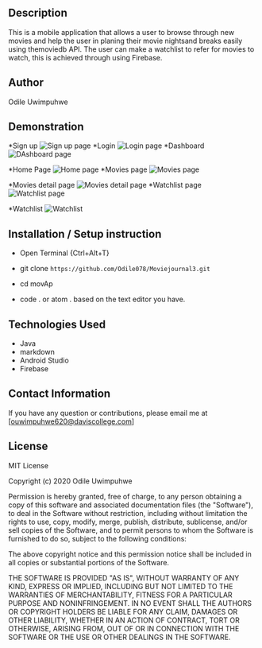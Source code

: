 ## Description

This is a mobile application that allows a user to browse through new movies and help the user in planing their movie nightsand breaks easily using themoviedb API. The user can make a watchlist to refer for movies to watch, this is achieved through using Firebase.
## Author
 Odile Uwimpuhwe

## Demonstration
 *Sign up
  ![Sign up page](photos/register.PNG)
 *Login
 ![Login page](photos/login.PNG)
 *Dashboard
 ![DAshboard page](photos/drawer.PNG)

 *Home Page
 ![Home page](photos\home.PNG)
 *Movies page
 ![Movies page](photos/trending.PNG)

*Movies detail page
 ![Movies detail page](photos/moviedetails.PNG)
 *Watchlist page
  ![Watchlist page](photos/dmovieform.png)

  *Watchlist
   ![Watchlist](photos/watchlist.PNG)



## Installation / Setup instruction
* Open Terminal {Ctrl+Alt+T}

* git clone ```https://github.com/Odile078/Moviejournal3.git```

* cd movAp

* code . or atom . based on the text editor you have.

## Technologies Used

* Java
* markdown
* Android Studio
* Firebase



## Contact Information 

If you have any question or contributions, please email me at [ouwimpuhwe620@daviscollege.com]

## License

MIT License

Copyright (c) 2020 Odile Uwimpuhwe

Permission is hereby granted, free of charge, to any person obtaining a copy
of this software and associated documentation files (the "Software"), to deal
in the Software without restriction, including without limitation the rights
to use, copy, modify, merge, publish, distribute, sublicense, and/or sell
copies of the Software, and to permit persons to whom the Software is
furnished to do so, subject to the following conditions:

The above copyright notice and this permission notice shall be included in all
copies or substantial portions of the Software.

THE SOFTWARE IS PROVIDED "AS IS", WITHOUT WARRANTY OF ANY KIND, EXPRESS OR
IMPLIED, INCLUDING BUT NOT LIMITED TO THE WARRANTIES OF MERCHANTABILITY,
FITNESS FOR A PARTICULAR PURPOSE AND NONINFRINGEMENT. IN NO EVENT SHALL THE
AUTHORS OR COPYRIGHT HOLDERS BE LIABLE FOR ANY CLAIM, DAMAGES OR OTHER
LIABILITY, WHETHER IN AN ACTION OF CONTRACT, TORT OR OTHERWISE, ARISING FROM,
OUT OF OR IN CONNECTION WITH THE SOFTWARE OR THE USE OR OTHER DEALINGS IN THE
SOFTWARE.